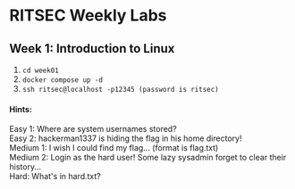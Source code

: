 # RITSEC Weekly Labs

## Week 1: Introduction to Linux
1. `cd week01`
2. `docker compose up -d`
3. `ssh ritsec@localhost -p12345 (password is ritsec)`

#### Hints:
Easy 1: Where are system usernames stored?\
Easy 2: hackerman1337 is hiding the flag in his home directory!\
Medium 1: I wish I could find my flag... (format is flag.txt)\
Medium 2: Login as the hard user! Some lazy sysadmin forget to clear their history...\
Hard: What's in hard.txt?
